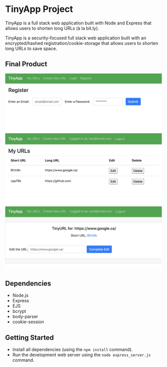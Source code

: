 # TinyApp Project

TinyApp is a full stack web application built with Node and Express that allows users to shorten long URLs (à la bit.ly).

TinyApp is a security-focused full stack web application built with an encrypted/hashed registration/cookie-storage that allows users to shorten long URLs to save space. 

## Final Product

!["Screenshot of register page"](https://github.com/suncraft/tinyapp/blob/master/docs/registering_profile.png?raw=true)
!["Screenshot of URLs page"](https://github.com/suncraft/tinyapp/blob/master/docs/urls_page.png?raw=true)
!["Screenshot of URL just added](https://github.com/suncraft/tinyapp/blob/master/docs/added_url.png?raw=true)

## Dependencies

- Node.js
- Express
- EJS
- bcrypt
- body-parser
- cookie-session

## Getting Started

- Install all dependencies (using the `npm install` command).
- Run the development web server using the `node express_server.js` command.


